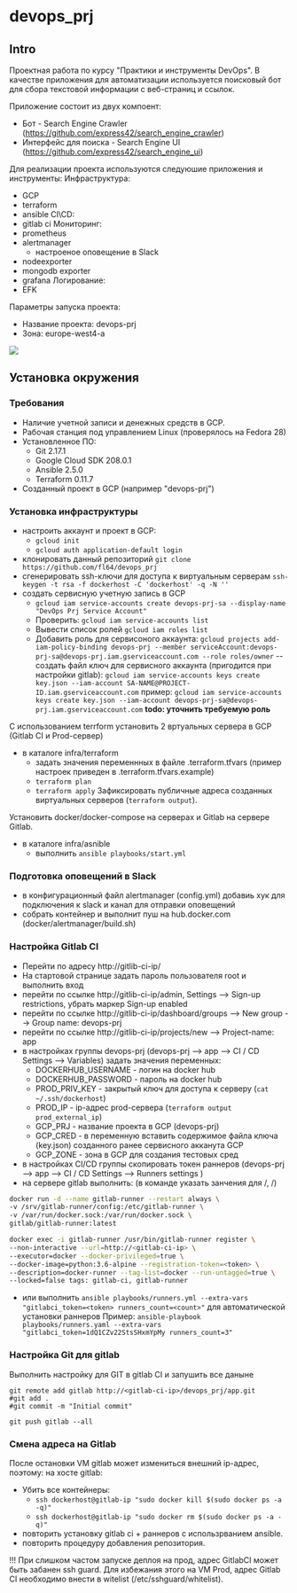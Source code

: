 # devops_prj

## Intro

Проектная работа по курсу "Практики и инструменты DevOps".
В качестве приложения для автоматизации используется поисковый бот для сбора текстовой информации с веб-страниц и ссылок.

Приложение состоит из двух компоент:
- Бот - Search Engine Crawler (https://github.com/express42/search_engine_crawler)
- Интерфейс для поиска - Search Engine UI (https://github.com/express42/search_engine_ui)

Для реализации проекта используются следуюшие приложения и инструменты:
Инфраструктура:
- GCP
- terraform
- ansible
CI\CD:
- gitlab ci
Мониторинг:
- prometheus
- alertmanager
	- настроеное оповещение в Slack
- nodeexporter
- mongodb exporter
- grafana
Логирование:
- EFK

Параметры запуска проекта:
- Название проекта: devops-prj
- Зона: europe-west4-a

![](https://imgur.com/ytFUq7k)

## Установка окружения

### Требования

- Наличие учетной записи и денежных средств в GCP.
- Рабочая станция под управлением Linux (проверялось на Fedora 28)
- Установленное ПО:
	- Git 2.17.1
	- Google Cloud SDK 208.0.1
	- Ansible 2.5.0
	- Terraform 0.11.7
- Созданный проект в GCP (например "devops-prj")

### Установка инфраструктуры
- настроить аккаунт и проект в GCP:
	- `gcloud init`
	- `gcloud auth application-default login`
- клонировать данный репозиторий `git clone https://github.com/fl64/devops_prj`
- сгенерировать ssh-ключи для доступа к виртуальным серверам `ssh-keygen -t rsa -f dockerhost -C 'dockerhost' -q -N ''`
- создать сервисную учетную запись в GCP
	- `gcloud iam service-accounts create devops-prj-sa --display-name "DevOps Prj Service Account"`
	- Проверить: `gcloud iam service-accounts list`
	- Вывести список ролей `gcloud iam roles list`
	- Добавить роль для сервисоного аккаунта: `gcloud projects add-iam-policy-binding devops-prj --member serviceAccount:devops-prj-sa@devops-prj.iam.gserviceaccount.com --role roles/owner`
	-- создать файл ключ для сервисного аккаунта (пригодится при настройки gitlab): `gcloud iam service-accounts keys create key.json --iam-account SA-NAME@PROJECT-ID.iam.gserviceaccount.com` пример: `gcloud iam service-accounts keys create key.json --iam-account devops-prj-sa@devops-prj.iam.gserviceaccount.com` **todo: уточнить требуемую роль**

С использованием terrform установить 2 вртуальных сервера в GCP (Gitlab CI и Prod-сервер)
- в каталоге infra/terraform
	- задать значения переменнных в файле .terraform.tfvars (пример настроек приведен в .terraform.tfvars.example)
	- `terraform plan`
	- `terraform apply`
Зафиксировать публичные адреса созданных виртуальных серверов (`terraform output`).

Установить docker/docker-compose на серверах и Gitlab на сервере Gitlab.
- в каталоге infra/asnible
	- выполнить `ansible playbooks/start.yml`

### Подготовка оповещений в Slack
- в конфигурационный файл alertmanager (config.yml) добавиь хук для подключения к slack и канал для отправки оповещений
- собрать контейнер и выполнит пуш на hub.docker.com (docker/alertmanager/build.sh)

### Настройка Gitlab CI
- Перейти по адресу http://gitlib-ci-ip/
- На стартовой странице задать пароль пользователя root и выполнить вход
- перейти по ссылке http://gitlib-ci-ip/admin, Settings --> Sign-up restrictions, убрать маркер Sign-up enabled
- перейти по ссылке http://gitlib-ci-ip/dashboard/groups --> New group --> Group name: devops-prj
- перейти по ссылке http://gitlib-ci-ip/projects/new --> Project-name: app
- в настройках группы devops-prj (devops-prj --> app --> CI / CD Settings --> Variables) задать значения переменных:
	- DOCKERHUB_USERNAME - логин на docker hub
	- DOCKERHUB_PASSWORD - пароль на docker hub
	- PROD_PRIV_KEY - закрытый ключ для доступа к серверу (`cat ~/.ssh/dockerhost`)
	- PROD_IP - ip-адрес prod-сервера (`terraform output prod_external_ip`)
	- GCP_PRJ - название проекта в GCP (devops-prj)
	- GCP_CRED - в переменную вставить содержимое файла ключа (key.json) созданного ранее сервисного акканута GCP
	- GCP_ZONE - зона в GCP для создания тестовых сред
- в настройках CI/CD группы скопировать токен раннеров (devops-prj --> app --> CI / CD Settings -->  Runners settings )
- на сервере gitlab выполнить:
(в команде указать занчения для /<gitlab-ci-ip/>, /<token/>)
``` bash
docker run -d --name gitlab-runner --restart always \
-v /srv/gitlab-runner/config:/etc/gitlab-runner \
-v /var/run/docker.sock:/var/run/docker.sock \
gitlab/gitlab-runner:latest

docker exec -i gitlab-runner /usr/bin/gitlab-runner register \
--non-interactive --url=http://<gitlab-ci-ip> \
--executor=docker --docker-privileged=true \
--docker-image=python:3.6-alpine --registration-token=<token> \
--description=docker-runner --tag-list=docker --run-untagged=true \
--locked=false tags: gitlab-ci, gitlab-runner
```

- или выполнить `ansible playbooks/runners.yml --extra-vars "gitlabci_token=<token> runners_count=<count>"` для автоматической установки раннеров
Пример: `ansible-playbook playbooks/runners.yaml --extra-vars "gitlabci_token=1dQ1CZv22StsSHxmYpMy runners_count=3"`

### Настройка Git для gitlab
Выполнить настройку для GIT в gitlab CI и запушить все даныне
```
git remote add gitlab http://<gitlab-ci-ip>/devops_prj/app.git
#git add .
#git commit -m "Initial commit"

git push gitlab --all
```
### Смена адреса на Gitlab
После остановки VM gitlab может измениться внешний ip-адрес, поэтому:
на хосте gitlab:
- Убить все контейнеры:
	- `ssh dockerhost@gitlab-ip "sudo docker kill $(sudo docker ps -a -q)"`
	- `ssh dockerhost@gitlab-ip "sudo docker rm $(sudo docker ps -a -q)"`
- повторить установку gitlab ci + раннеров с использрванием ansible.
- повторить процедуру добавления репозитория.

!!! При слишком частом запуске деплоя на прод, адрес GitlabCI может быть забанен ssh guard. Для избежания этого на VM Prod, адрес Gitlab CI необходимо внести в witelist (/etc/sshguard/whitelist).